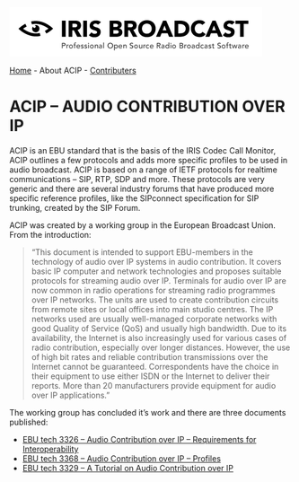 ![IRIS Broadcast](logo-iris.png)

[Home](README.md) - About ACIP - [Contributers](README_CONTRIBUTERS.md)

# ACIP – AUDIO CONTRIBUTION OVER IP
ACIP is an EBU standard that is the basis of the IRIS Codec Call Monitor, 
ACIP outlines a few protocols and adds more specific profiles to be used in audio broadcast. 
ACIP is based on a range of IETF protocols for realtime communications – SIP, RTP, SDP and more. 
These protocols are very generic and there are several industry forums that have produced more specific reference profiles, 
like the SIPconnect specification for SIP trunking, created by the SIP Forum.

ACIP was created by a working group in the European Broadcast Union. From the introduction:

> “This document is intended to support EBU-members in the technology of audio over IP systems in audio contribution. It covers basic IP computer and network technologies and proposes suitable protocols for streaming audio over IP. Terminals for audio over IP are now common in radio operations for streaming radio programmes over IP networks. The units are used to create contribution circuits from remote sites or local offices into main studio centres. The IP networks used are usually well-managed corporate networks with good Quality of Service (QoS) and usually high bandwidth. Due to its availability, the Internet is also increasingly used for various cases of radio contribution, especially over longer distances. However, the use of high bit rates and reliable contribution transmissions over the Internet cannot be guaranteed. Correspondents have the choice in their equipment to use either ISDN or the Internet to deliver their reports. More than 20 manufacturers provide equipment for audio over IP applications.” 

The working group has concluded it’s work and  there are three documents published:

- [EBU tech 3326 – Audio Contribution over IP – Requirements for Interoperability](https://tech.ebu.ch/publications/tech3326)
- [EBU tech 3368 – Audio Contribution over IP – Profiles](https://tech.ebu.ch/publications/tech3368)
- [EBU tech 3329 – A Tutorial on Audio Contribution over IP](https://tech.ebu.ch/publications/tech3329)
